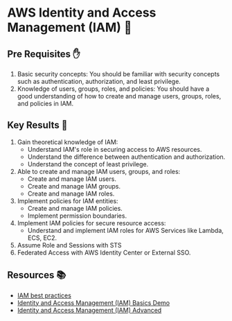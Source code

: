 # AWS Identity and Access Management (IAM) 🔐

## Pre Requisites ✋

1. Basic security concepts: You should be familiar with security concepts such as authentication, authorization, and least privilege.
2. Knowledge of users, groups, roles, and policies: You should have a good understanding of how to create and manage users, groups, roles, and policies in IAM.

## Key Results 🎯

1. Gain theoretical knowledge of IAM:
   - Understand IAM's role in securing access to AWS resources.
   - Understand the difference between authentication and authorization.
   - Understand the concept of least privilege.
2. Able to create and manage IAM users, groups, and roles:
   - Create and manage IAM users.
   - Create and manage IAM groups.
   - Create and manage IAM roles.
3. Implement policies for IAM entities:
   - Create and manage IAM policies.
   - Implement permission boundaries.
4. Implement IAM policies for secure resource access:
   - Understand and implement IAM roles for AWS Services like Lambda, ECS, EC2.
5. Assume Role and Sessions with STS
6. Federated Access with AWS Identity Center or External SSO.

## Resources 📚

- [IAM best practices](https://aws.amazon.com/iam/getting-started/best-practices/)
- [Identity and Access Management (IAM) Basics Demo](https://learn.cantrill.io/courses/1820301/lectures/41301464)
- [Identity and Access Management (IAM) Advanced](https://learn.cantrill.io/courses/1820301/lectures/41301362)
